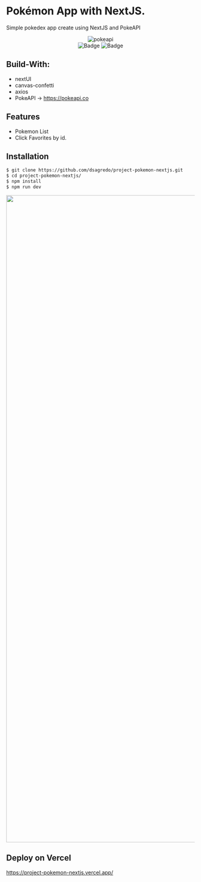 # Pokémon App with NextJS.

Simple pokedex app create using NextJS and PokeAPI
<br>

<div align="center">
 
![pokeapi](https://user-images.githubusercontent.com/24228373/179854679-9327cb1c-22c4-476e-9e42-50c3a2be3653.png)
<br>
![Badge](https://img.shields.io/badge/next.js-000000?style=for-the-badge&logo=nextdotjs&logoColor=white) 
![Badge](https://img.shields.io/badge/TypeScript-007ACC?style=for-the-badge&logo=typescript&logoColor=white)

</div>

## Build-With:

-   nextUI
-   canvas-confetti
-   axios
-   PokeAPI -> https://pokeapi.co

## Features

-   Pokemon List
-   Click Favorites by id.

## Installation

```sh
$ git clone https://github.com/dsagredo/project-pokemon-nextjs.git
$ cd project-pokemon-nextjs/
$ npm install
$ npm run dev
```

<p align="center">
<img width="1728" alt="Captura de pantalla 2023-04-08 a la(s) 22 49 39" src="https://user-images.githubusercontent.com/24228373/230752006-4bd099c5-e6b3-49b5-a353-14258ef9481a.png">
</p>

## Deploy on Vercel

https://project-pokemon-nextjs.vercel.app/
